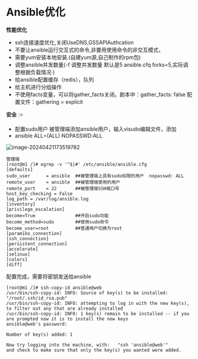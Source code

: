 # Ansible优化

**性能优化**

- ssh连接速度优化,关闭UseDNS,GSSAPIAuthcation
- 不要让ansible运行交互式的命令,非要用使用命令的非交互模式，
- 需要yum安装本地安装.(自建yum源,自己制作的rpm包)
- 调整ansible并发数量(-f 调整并发数量 默认是5   ansible.cfq forks=5,实际调整根据负载情况·)
- 给ansible配置缓存（redis），队列
- 给主机进行分组操作
- 不使用facts变量，可以将gather_facts关闭。剧本中：gather_facts: false  配置文件：gathering = explicit



**安全** ::star:

- 配置sudo用户   被管理端添加ansible用户，输入visudo编辑文件，添加
- ansible ALL=(ALL)   NOPASSWD:ALL

![image-20240421173519782](C:\Users\ljf13\AppData\Roaming\Typora\typora-user-images\image-20240421173519782.png)

```shell
管理端
[root@m1 /]# egrep -v '^$|#' /etc/ansible/ansible.cfg 
[defaults]
sudo_user      = ansible  ##被管理端上具有sudo权限的用户  nopasswd: ALL
remote_user    = ansible  ##被管理端使用的用户
remote_port    = 22       ##被管理端SSH端口号
host_key_checking = False
log_path = /var/log/ansible.log
[inventory]
[privilege_escalation]
become=True               ##开启sudo功能
become_method=sudo        ##使用sudo命令
become_user=root          ##普通用户切换为root
[paramiko_connection]
[ssh_connection]
[persistent_connection]
[accelerate]
[selinux]
[colors]
[diff]
```

配置完成，需要将密钥发送给ansible

```shell
[root@m1 /]# ssh-copy-id ansible@web
/usr/bin/ssh-copy-id: INFO: Source of key(s) to be installed: "/root/.ssh/id_rsa.pub"
/usr/bin/ssh-copy-id: INFO: attempting to log in with the new key(s), to filter out any that are already installed
/usr/bin/ssh-copy-id: INFO: 1 key(s) remain to be installed -- if you are prompted now it is to install the new keys
ansible@web's password: 

Number of key(s) added: 1

Now try logging into the machine, with:   "ssh 'ansible@web'"
and check to make sure that only the key(s) you wanted were added.
```

